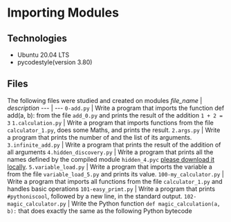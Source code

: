 # Importing Modules

## Technologies
* Ubuntu 20.04 LTS
* pycodestyle(version 3.80)

## Files
The following files were studied and created on modules 
*file_name* | *description*
--- | ---
`0-add.py` | Write a program that imports the function def add(a, b): from the file `add_0.py` and prints the result of the addition `1 + 2 = 3`
`1.calculation.py` | Write a program that imports functions from the file `calculator_1.py`, does some Maths, and prints the result.
`2.args.py` | Write a program that prints the number of and the list of its arguments.
`3.infinite_add.py` | Write a program that prints the result of the addition of all arguments
`4.hidden_discovery.py` | Write a program that prints all the names defined by the compiled module `hidden_4.pyc` [please download it locally](https://github.com/holbertonschool/0x02.py/raw/master/hidden_4.pyc).
`5.variable_load.py` | Write a program that imports the variable a from the file `variable_load_5.py` and prints its value.
`100-my_calculator.py` | Write a program that imports all functions from the file `calculator_1.py` and handles basic operations
`101-easy_primt.py` | Write a program that prints `#pythoniscool`, followed by a new line, in the standard output.
`102-magic_calculator.py` | Write the Python function `def magic_calculation(a, b):` that does exactly the same as the following Python bytecode
